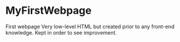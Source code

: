 # MyFirstWebpage

First webpage
Very low-level HTML but created prior to any front-end knowledge. Kept in order to see improvement.
